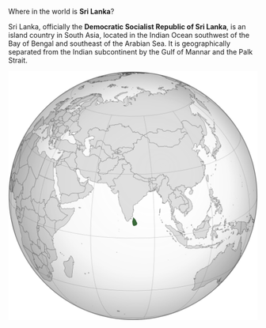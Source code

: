 Where in the world is **Sri Lanka**?
<!--question-->
Sri Lanka, officially the **Democratic Socialist Republic of Sri Lanka**, is an island country in South Asia, located in the Indian Ocean southwest of the Bay of Bengal and southeast of the Arabian Sea. It is geographically separated from the Indian subcontinent by the Gulf of Mannar and the Palk Strait.

![Map of Sri Lanka](images/Sri_Lanka_(orthographic_projection).svg)